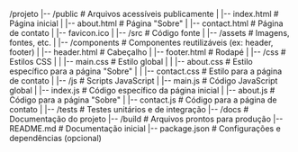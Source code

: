 /projeto
|-- /public                     # Arquivos acessíveis publicamente
|   |-- index.html              # Página inicial
|   |-- about.html              # Página "Sobre"
|   |-- contact.html            # Página de contato
|   |-- favicon.ico
|
|-- /src                        # Código fonte
|   |-- /assets                 # Imagens, fontes, etc.
|   |-- /components             # Componentes reutilizáveis (ex: header, footer)
|       |-- header.html         # Cabeçalho
|       |-- footer.html         # Rodapé
|   |-- /css                    # Estilos CSS
|   |   |-- main.css            # Estilo global
|   |   |-- about.css           # Estilo específico para a página "Sobre"
|   |   |-- contact.css         # Estilo para a página de contato
|   |-- /js                     # Scripts JavaScript
|       |-- main.js             # Código JavaScript global
|       |-- index.js            # Código específico da página inicial
|       |-- about.js            # Código para a página "Sobre"
|       |-- contact.js          # Código para a página de contato
|
|-- /tests                      # Testes unitários e de integração
|-- /docs                       # Documentação do projeto
|-- /build                      # Arquivos prontos para produção
|-- README.md                   # Documentação inicial
|-- package.json                # Configurações e dependências (opcional)
